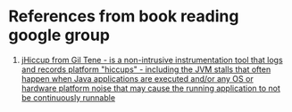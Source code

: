 
# References from book reading google group
1. [jHiccup from Gil Tene - is a non-intrusive instrumentation tool that logs and records platform "hiccups" - including the JVM stalls that often happen when Java applications are executed and/or any OS or hardware platform noise that may cause the running application to not be continuously runnable](https://github.com/giltene/jHiccup/)